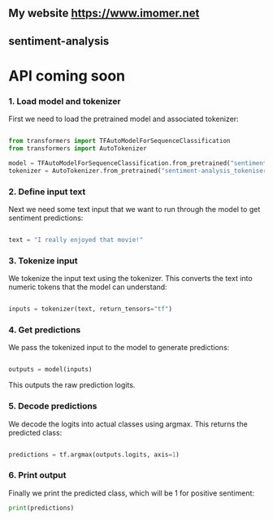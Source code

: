 ## My website https://www.imomer.net
## sentiment-analysis
# API coming soon
### 1. Load model and tokenizer
First we need to load the pretrained model and associated tokenizer:

```python

from transformers import TFAutoModelForSequenceClassification
from transformers import AutoTokenizer

model = TFAutoModelForSequenceClassification.from_pretrained("sentiment-analysis") 
tokenizer = AutoTokenizer.from_pretrained("sentiment-analysis_tokeniser")
```
### 2. Define input text
Next we need some text input that we want to run through the model to get sentiment predictions:
```python

text = "I really enjoyed that movie!"
```
### 3. Tokenize input
We tokenize the input text using the tokenizer. This converts the text into numeric tokens that the model can understand:
```python

inputs = tokenizer(text, return_tensors="tf")
```
### 4. Get predictions
We pass the tokenized input to the model to generate predictions:
```python

outputs = model(inputs)
```
This outputs the raw prediction logits.
### 5. Decode predictions
We decode the logits into actual classes using argmax. This returns the predicted class:
```python

predictions = tf.argmax(outputs.logits, axis=1)
```
### 6. Print output
Finally we print the predicted class, which will be 1 for positive sentiment:
```python
print(predictions)
```
